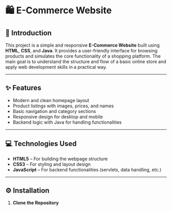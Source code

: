 # 🛍️ E-Commerce Website

## 📌 Introduction

This project is a simple and responsive **E-Commerce Website** built using **HTML**, **CSS**, and **Java**. It provides a user-friendly interface for browsing products and simulates the core functionality of a shopping platform. The main goal is to understand the structure and flow of a basic online store and apply web development skills in a practical way.

---

## ✨ Features

- Modern and clean homepage layout
- Product listings with images, prices, and names
- Basic navigation and category sections
- Responsive design for desktop and mobile
- Backend logic with Java for handling functionalities

---

## 💻 Technologies Used

- **HTML5** – For building the webpage structure
- **CSS3** – For styling and layout design
- **JavaScript** – For backend functionalities (servlets, data handling, etc.)

---

## ⚙️ Installation

1. **Clone the Repository**  
